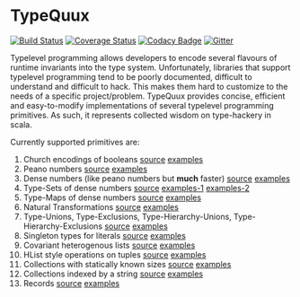 # TypeQuux

[![Build Status](https://travis-ci.org/harshad-deo/typequux.svg?branch=master)](https://travis-ci.org/harshad-deo/typequux)
[![Coverage Status](https://coveralls.io/repos/github/harshad-deo/typequux/badge.svg?branch=master)](https://coveralls.io/github/harshad-deo/typequux?branch=master)
[![Codacy Badge](https://api.codacy.com/project/badge/Grade/a73e78adc99949b29a3ea55f0ee92a41)](https://www.codacy.com/app/subterranean-hominid/typequux?utm_source=github.com&amp;utm_medium=referral&amp;utm_content=harshad-deo/typequux&amp;utm_campaign=Badge_Grade)
[![Gitter](https://badges.gitter.im/harshad-deo/typequux.svg)](https://gitter.im/harshad-deo/typequux?utm_source=badge&utm_medium=badge&utm_campaign=pr-badge)

Typelevel programming allows developers to encode several flavours of runtime invariants into the type system. Unfortunately, 
libraries that support typelevel programming tend to be poorly documented, difficult to understand and difficult to hack. This makes
them hard to customize to the needs of a specific project/problem. TypeQuux provides concise, efficient and easy-to-modify 
implementations of several typelevel programming primitives. As such, it represents collected wisdom on type-hackery in scala. 

Currently supported primitives are:

1. Church encodings of booleans [source](https://github.com/harshad-deo/typequux/blob/master/src/main/scala/typequux/Bool.scala) [examples](https://github.com/harshad-deo/typequux/blob/master/src/test/scala/typequux/BoolSpec.scala)
2. Peano numbers [source](https://github.com/harshad-deo/typequux/blob/master/src/main/scala/typequux/Nat.scala) [examples](https://github.com/harshad-deo/typequux/blob/master/src/test/scala/typequux/NatSpec.scala)
3. Dense numbers (like peano numbers but **much** faster) [source](https://github.com/harshad-deo/typequux/blob/master/src/main/scala/typequux/Dense.scala) [examples](https://github.com/harshad-deo/typequux/blob/master/src/test/scala/typequux/DenseSpec.scala)
4. Type-Sets of dense numbers [source](https://github.com/harshad-deo/typequux/blob/master/src/main/scala/typequux/DenseSet.scala) [examples-1](https://github.com/harshad-deo/typequux/blob/master/src/test/scala/typequux/DenseSetSpec.scala) [examples-2](https://github.com/harshad-deo/typequux/blob/master/src/test/scala/typequux/DenseSetLiteralSpec.scala)
5. Type-Maps of dense numbers [source](https://github.com/harshad-deo/typequux/blob/master/src/main/scala/typequux/DenseMap.scala) [examples](https://github.com/harshad-deo/typequux/blob/master/src/test/scala/typequux/DenseMapSpec.scala)
6. Natural Transformations [source](https://github.com/harshad-deo/typequux/blob/master/src/main/scala/typequux/Transform.scala) [examples](https://github.com/harshad-deo/typequux/blob/master/src/test/scala/typequux/TransformSpec.scala)
7. Type-Unions, Type-Exclusions, Type-Hierarchy-Unions, Type-Hierarchy-Exclusions [source](https://github.com/harshad-deo/typequux/blob/master/src/main/scala/typequux/Contained.scala) [examples](https://github.com/harshad-deo/typequux/blob/master/src/test/scala/typequux/ContainedSpec.scala)
8. Singleton types for literals [source](https://github.com/harshad-deo/typequux/blob/master/src/main/scala/typequux/LiteralHash.scala) [examples](https://github.com/harshad-deo/typequux/blob/master/src/test/scala/typequux/LiteralHashSpec.scala)
9. Covariant heterogenous lists [source](https://github.com/harshad-deo/typequux/blob/master/src/main/scala/typequux/HList.scala) [examples](https://github.com/harshad-deo/typequux/blob/master/src/test/scala/typequux/HListSpec.scala)
10. HList style operations on tuples [source](https://github.com/harshad-deo/typequux/blob/master/src/main/scala/typequux/TupleOps.scala) [examples](https://github.com/harshad-deo/typequux/blob/master/src/test/scala/typequux/TupleOpsSpec.scala)
11. Collections with statically known sizes [source](https://github.com/harshad-deo/typequux/blob/master/src/main/scala/typequux/SizedVector.scala) [examples](https://github.com/harshad-deo/typequux/blob/master/src/test/scala/typequux/SizedVectorSpec.scala)
12. Collections indexed by a string [source](https://github.com/harshad-deo/typequux/blob/master/src/main/scala/typequux/StringIndexedCollection.scala) [examples](https://github.com/harshad-deo/typequux/blob/master/src/test/scala/typequux/StringIndexedCollectonSpec.scala)
13. Records [source](https://github.com/harshad-deo/typequux/blob/master/src/main/scala/typequux/Record.scala) [examples](https://github.com/harshad-deo/typequux/blob/master/src/test/scala/typequux/RecordSpec.scala)